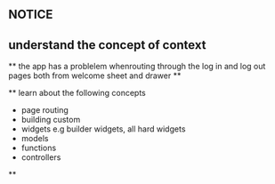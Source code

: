 ## NOTICE ## 
## understand the concept of context ##

**
the app has a problelem whenrouting through the log in and log out pages both 
from welcome sheet and drawer 
**


**
learn about the following concepts 
 - page routing
 - building custom
  - widgets e.g builder widgets, all hard widgets
  - models
  - functions
  - controllers
 
**